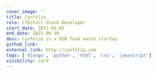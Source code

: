 ```yaml
---
cover_image: ''
title: Cynfolia
role: CTO/Full-Stack Developer
start_date: 2021-04-01
end_date: 2021-06-30
desc: Cynfolia is a B2B food waste startup.
github_link: 
external_link: http://cynfolia.com
tags: ['django', 'python', 'html', 'css', 'javascript']
visibility: card
---
```

